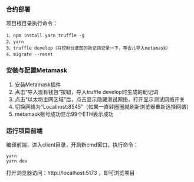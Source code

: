 ### 合约部署
项目根目录执行命令：
```
1、npm install yarn truffle -g
2、yarn
3、truffle develop（将控制台底部的助记词记录一下，等会儿导入metamask）
4、migrate --reset
```

### 安装与配置Metamask
1. 安装Metamask插件
2. 点击“导入现有钱包”按钮，导入truffle develop时生成的助记词
3. 点击“以太坊主网区域”后，点击显示隐藏测试网络，打开显示测试网络开关
4. 切换网络为“Localhost:8545”（如果一直转圈圈就刷新浏览器重新选择网络）
5. metamask账号成功显示99个ETH表示成功

### 运行项目前端
编译前端，进入client目录，开启新cmd窗口，执行命令：
```
yarn
yarn dev
```
打开浏览器访问：http://localhost:5173 ，即可浏览项目